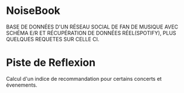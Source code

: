 # NoiseBook

BASE DE DONNÉES D'UN RÉSEAU SOCIAL DE FAN DE
MUSIQUE AVEC SCHÉMA E/R ET RÉCUPÉRATION DE DONNÉES RÉEL(SPOTIFY), 
PLUS QUELQUES REQUETES SUR CELLE CI.

# Piste de Reflexion

Calcul d'un indice de recommandation pour certains concerts et évenements.